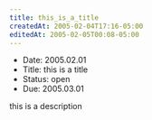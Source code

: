 ```yaml
---
title: this_is_a_title
createdAt: 2005-02-04T17:16-05:00
editedAt: 2005-02-05T00:08-05:00
---
```


* Date: 2005.02.01
* Title: this is a title
* Status: open
* Due: 2005.03.01

this is a description    

